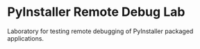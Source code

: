 # PyInstaller Remote Debug Lab

Laboratory for testing remote debugging of PyInstaller packaged applications.